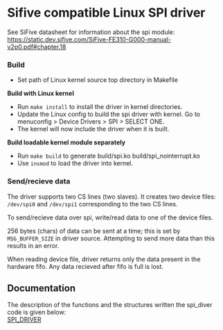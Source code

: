 # Sifive compatible Linux SPI driver

See SiFive datasheet for information about the spi module:\
https://static.dev.sifive.com/SiFive-FE310-G000-manual-v2p0.pdf#chapter.18

### Build
- Set path of Linux kernel source top directory in Makefile

**Build with Linux kernel**
- Run `make install` to install the driver in kernel directories.
- Update the Linux config to build the spi driver with kernel.
  Go to menuconfig > Device Drivers > SPI > SELECT ONE.
- The kernel will now include the driver when it is built.

**Build loadable kernel module separately**
- Run `make build` to generate build/spi.ko build/spi_nointerrupt.ko
- Use `insmod` to load the driver into kernel.

### Send/recieve data
The driver supports two CS lines (two slaves). It creates two device files: `/dev/spi0` and `/dev/spi1` corresponding to the two CS lines.

To send/recieve data over spi, write/read data to one of the device files.

256 bytes (chars) of data can be sent at a time; this is set by `MSG_BUFFER_SIZE` in driver source. Attempting to send more data than this results in an error.

When reading device file, driver returns only the data present in the hardware fifo. Any data recieved after fifo is full is lost.
## Documentation 
The description of the functions and the structures written the spi_diver code is given below:\
[SPI_DRIVER](./docs/SPI_Driver.pdf)
